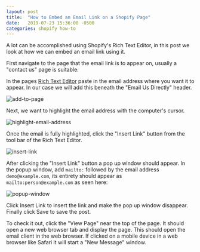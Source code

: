 ```yaml
---
layout: post
title:  "How to Embed an Email Link on a Shopify Page"
date:   2019-07-23 15:36:00 -0500
categories: shopify how-to
---
```


A lot can be accomplished using Shopify's Rich Text Editor, in this post we look at how we can embed an email link using it.

First navigate to the page that the email link is to appear on, usually a "contact us" page is suitable. 

In the pages [Rich Text Editor](https://help.shopify.com/en/manual/productivity-tools/rich-text-editor) paste in the email address where you want it to appear. In our case we will add this beneath the "Email Us Directly" header.

![add-to-page](https://user-images.githubusercontent.com/9139991/61753920-1f5ab180-ad7f-11e9-98f9-7019b8f7733d.png)

Next, we want to highlight the email address with the computer's cursor.

![highlight-email-address](https://user-images.githubusercontent.com/9139991/61753927-284b8300-ad7f-11e9-9330-3eec158ba778.png)

Once the email is fully highlighted, click the "Insert Link" button from the tool bar of the Rich Text Editor.

![insert-link](https://user-images.githubusercontent.com/9139991/61754014-7791b380-ad7f-11e9-9b53-6e7f10de0c3c.png)

After clicking the "Insert Link" button a pop up window should appear. In the popup window, add `mailto:` followed by the email address `demo@example.com`, its entirety should appear as `mailto:person@example.com` as seen here: 

![popup-window](https://user-images.githubusercontent.com/9139991/61754080-b6276e00-ad7f-11e9-9bc0-b240609f03ff.png)

Click Insert Link to insert the link and make the pop up window disappear. Finally click Save to save the post. 

To check it out, click the "View Page" near the top of the page. It should open a new web browser tab and display the page. This should open the email client in the web browser. If clicked on a mobile device in a web browser like Safari it will start a "New Message" window.